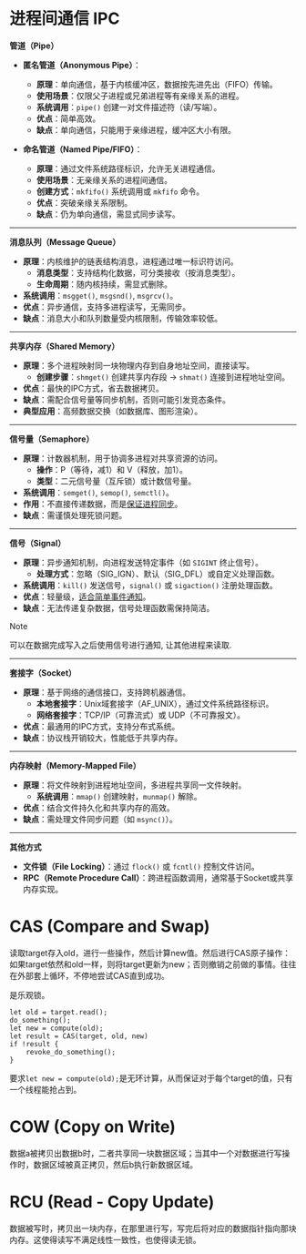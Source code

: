 


# 进程间通信 IPC


**管道（Pipe）**
- **匿名管道（Anonymous Pipe）**：
  - **原理**：单向通信，基于内核缓冲区，数据按先进先出（FIFO）传输。
  - **使用场景**：仅限父子进程或兄弟进程等有亲缘关系的进程。
  - **系统调用**：`pipe()` 创建一对文件描述符（读/写端）。
  - **优点**：简单高效。
  - **缺点**：单向通信，只能用于亲缘进程，缓冲区大小有限。

- **命名管道（Named Pipe/FIFO）**：
  - **原理**：通过文件系统路径标识，允许无关进程通信。
  - **使用场景**：无亲缘关系的进程间通信。
  - **创建方式**：`mkfifo()` 系统调用或 `mkfifo` 命令。
  - **优点**：突破亲缘关系限制。
  - **缺点**：仍为单向通信，需显式同步读写。

---

**消息队列（Message Queue）**
- **原理**：内核维护的链表结构消息，进程通过唯一标识符访问。
  - **消息类型**：支持结构化数据，可分类接收（按消息类型）。
  - **生命周期**：随内核持续，需显式删除。
- **系统调用**：`msgget()`, `msgsnd()`, `msgrcv()`。
- **优点**：异步通信，支持多进程读写，无需同步。
- **缺点**：消息大小和队列数量受内核限制，传输效率较低。

---

**共享内存（Shared Memory）**
- **原理**：多个进程映射同一块物理内存到自身地址空间，直接读写。
  - **创建步骤**：`shmget()` 创建共享内存段 → `shmat()` 连接到进程地址空间。
- **优点**：最快的IPC方式，省去数据拷贝。
- **缺点**：需配合信号量等同步机制，否则可能引发竞态条件。
- **典型应用**：高频数据交换（如数据库、图形渲染）。

---

**信号量（Semaphore）**
- **原理**：计数器机制，用于协调多进程对共享资源的访问。
  - **操作**：P（等待，减1）和 V（释放，加1）。
  - **类型**：二元信号量（互斥锁）或计数信号量。
- **系统调用**：`semget()`, `semop()`, `semctl()`。
- **作用**：不直接传递数据，而是<u>保证进程同步</u>。
- **缺点**：需谨慎处理死锁问题。

---

**信号（Signal）**
- **原理**：异步通知机制，向进程发送特定事件（如 `SIGINT` 终止信号）。
  - **处理方式**：忽略（SIG_IGN）、默认（SIG_DFL）或自定义处理函数。
- **系统调用**：`kill()` 发送信号，`signal()` 或 `sigaction()` 注册处理函数。
- **优点**：轻量级，<u>适合简单事件通知</u>。
- **缺点**：无法传递复杂数据，信号处理函数需保持简洁。

> [!note]
> 可以在数据完成写入之后使用信号进行通知, 让其他进程来读取.

---

**套接字（Socket）**
- **原理**：基于网络的通信接口，支持跨机器通信。
  - **本地套接字**：Unix域套接字（AF_UNIX），通过文件系统路径标识。
  - **网络套接字**：TCP/IP（可靠流式）或 UDP（不可靠报文）。
- **优点**：最通用的IPC方式，支持分布式系统。
- **缺点**：协议栈开销较大，性能低于共享内存。

---

**内存映射（Memory-Mapped File）**
- **原理**：将文件映射到进程地址空间，多进程共享同一文件映射。
  - **系统调用**：`mmap()` 创建映射，`munmap()` 解除。
- **优点**：结合文件持久化和共享内存的高效。
- **缺点**：需处理文件同步问题（如 `msync()`）。

---

**其他方式**
- **文件锁（File Locking）**：通过 `flock()` 或 `fcntl()` 控制文件访问。
- **RPC（Remote Procedure Call）**：跨进程函数调用，通常基于Socket或共享内存实现。



# CAS (Compare and Swap)
读取target存入old，进行一些操作，然后计算new值。然后进行CAS原子操作：如果target依然和old一样，则将target更新为new；否则撤销之前做的事情。往往在外部套上循环，不停地尝试CAS直到成功。

是乐观锁。

```
let old = target.read();
do_something();
let new = compute(old);
let result = CAS(target, old, new)
if !result {
	revoke_do_something();
}
```

要求`let new = compute(old);`是无环计算，从而保证对于每个target的值，只有一个线程能抢占到。

# COW (Copy on Write)

数据a被拷贝出数据b时，二者共享同一块数据区域；当其中一个对数据进行写操作时，数据区域被真正拷贝，然后b执行新数据区域。


# RCU (Read - Copy Update)

数据被写时，拷贝出一块内存，在那里进行写，写完后将对应的数据指针指向那块内存。这使得读写不满足线性一致性，也使得读无锁。


